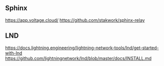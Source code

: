 ## Sphinx

https://app.voltage.cloud/
https://github.com/stakwork/sphinx-relay

## LND

https://docs.lightning.engineering/lightning-network-tools/lnd/get-started-with-lnd
https://github.com/lightningnetwork/lnd/blob/master/docs/INSTALL.md